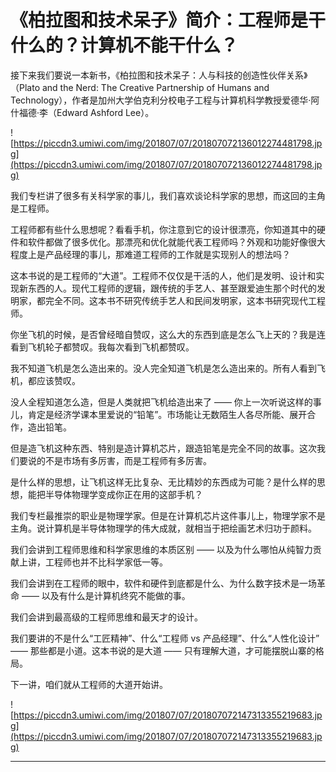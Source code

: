 # 《柏拉图和技术呆子》简介：工程师是干什么的？计算机不能干什么？

接下来我们要说一本新书，《柏拉图和技术呆子：人与科技的创造性伙伴关系》（Plato and the Nerd: The Creative Partnership of Humans and Technology），作者是加州大学伯克利分校电子工程与计算机科学教授爱德华·阿什福德·李（Edward Ashford Lee）。

![https://piccdn3.umiwi.com/img/201807/07/201807072136012274481798.jpg](https://piccdn3.umiwi.com/img/201807/07/201807072136012274481798.jpg)

我们专栏讲了很多有关科学家的事儿，我们喜欢谈论科学家的思想，而这回的主角是工程师。

工程师都有些什么思想呢？看看手机，你注意到它的设计很漂亮，你知道其中的硬件和软件都做了很多优化。那漂亮和优化就能代表工程师吗？外观和功能好像很大程度上是产品经理的事儿，那难道工程师的工作就是实现别人的想法吗？

这本书说的是工程师的“大道”。工程师不仅仅是干活的人，他们是发明、设计和实现新东西的人。现代工程师的逻辑，跟传统的手艺人、甚至跟爱迪生那个时代的发明家，都完全不同。这本书不研究传统手艺人和民间发明家，这本书研究现代工程师。

你坐飞机的时候，是否曾经暗自赞叹，这么大的东西到底是怎么飞上天的？我是连看到飞机轮子都赞叹。我每次看到飞机都赞叹。

我不知道飞机是怎么造出来的。没人完全知道飞机是怎么造出来的。所有人看到飞机，都应该赞叹。

没人全程知道怎么造，但是人类就把飞机给造出来了 —— 你上一次听说这样的事儿，肯定是经济学课本里爱说的“铅笔”。市场能让无数陌生人各尽所能、展开合作，造出铅笔。

但是造飞机这种东西、特别是造计算机芯片，跟造铅笔是完全不同的故事。这次我们要说的不是市场有多厉害，而是工程师有多厉害。

是什么样的思想，让飞机这样无比复杂、无比精妙的东西成为可能？是什么样的思想，能把半导体物理学变成你正在用的这部手机？

我们专栏最推崇的职业是物理学家。但是在计算机芯片这件事儿上，物理学家不是主角。说计算机是半导体物理学的伟大成就，就相当于把绘画艺术归功于颜料。

我们会讲到工程师思维和科学家思维的本质区别 —— 以及为什么哪怕从纯智力贡献上讲，工程师也并不比科学家低一等。

我们会讲到在工程师的眼中，软件和硬件到底都是什么、为什么数字技术是一场革命 —— 以及有什么是计算机终究不能做的事。

我们会讲到最高级的工程师思维和最天才的设计。

我们要讲的不是什么“工匠精神”、什么“工程师 vs 产品经理”、什么“人性化设计” —— 那些都是小道。这本书说的是大道 —— 只有理解大道，才可能摆脱山寨的格局。

下一讲，咱们就从工程师的大道开始讲。

![https://piccdn3.umiwi.com/img/201807/07/201807072147313355219683.jpg](https://piccdn3.umiwi.com/img/201807/07/201807072147313355219683.jpg)

---
